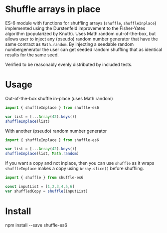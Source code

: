 # Shuffle arrays in place

 ES-6 module with functions for shuffling arrays (`shuffle`, `shuffleInplace`) implemented using the Durstenfeld improvement to the Fisher-Yates algorithm (popularized by Knuth). Uses Math.random out-of-the-box, but allows user to inject any (pseudo) random number generator that have the same contract as `Math.random`. By injecting a seedable random numbergenerator the user can get seeded random shuffling that as identical results for the same seed.

Verified to be reasonably evenly distributed by included tests.

# Usage

Out-of-the-box shuffle in-place (uses Math.random)
```javascript
import { shuffleInplace } from shuffle-es6

var list = [...Array(42).keys()]
shuffleInplace(list)
```

With another (pseudo) random number generator
```javascript
import { shuffleInplace } from shuffle-es6

var list = [...Array(42).keys()]
shuffleInplace(list, Math.random)
```

If you want a copy and not inplace, then you can use `shuffle` as it wraps `shuffleInplace` makes a copy using `Array.slice()` before shuffling.

```javascript
import { shuffle } from shuffle-es6

const inputList = [1,2,3,4,5,6]
var shuffledCopy = shuffle(inputList)
```


# Install

npm install --save shuffle-es6
